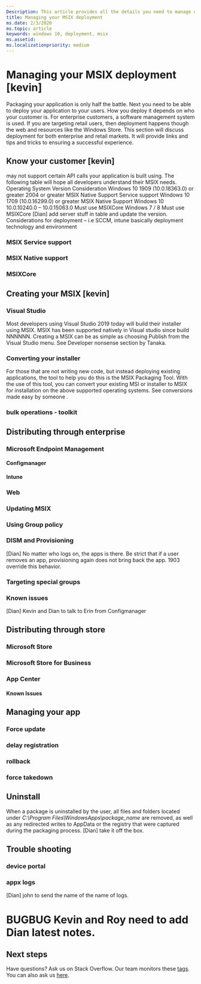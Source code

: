 ```yaml
---
Description: This article provides all the details you need to manage deploying you MSIX applications in an enteroprise environment.  This article is targeted at enterprise and IT developers.
title: Managing your MSIX deployment
ms.date: 2/3/2020
ms.topic: article
keywords: windows 10, deployment, msix
ms.assetid:  
ms.localizationpriority: medium
---
```


# Managing your MSIX deployment [kevin]

Packaging your application is only half the battle.  Next you need to be able to deploy your application to your users.  How you deploy it depends on who your customer is.  For enterprise customers, a software management system is used.  If you are targeting retail users, then deployment happens though the web and resources like the Windows Store.
This section will discuss deployment for both enterprise and retail markets.  It will provide links and tips and tricks to ensuring a successful experience.


## Know your customer [kevin]

may not support certain API calls your application is built using.   The following table will hope all developers understand their MSIX needs. 
Operating System	Version	Consideration
Windows 10	1909 (10.0.18363.0) or greater 2004 or greater 	MSIX Native Support
Service support
Windows 10	1709 (10.0.16299.0) or greater	MSIX Native Support
Windows 10	10.0.10240.0 – 10.0.15063.0	Must use MSIXCore
Windows 7 / 8		Must use MSIXCore
[Dian] add server stuff in table and update the version. Considerations for deployment – i.e SCCM, intune basically deployment technology and environment 

### MSIX Service support
### MSIX Native support
### MSIXCore

## Creating your MSIX [kevin]

### Visual Studio
Most developers using Visual Studio 2019 <link> today will build their installer using MSIX.  MSIX has been supported natively in Visual studio since build NNNNNN.  Creating a MSIX can be as simple as choosing Publish from the Visual Studio menu.  See Developer nonsense section by Tanaka. <link> 
### Converting your installer
For those that are not writing new code, but instead deploying existing applications, the tool to help you do this is the MSIX Packaging Tool.  With the use of this tool, you can convert your existing MSI or installer to MSIX for installation on the above supported operating systems.  See conversions made easy by someone <link>.
### 	bulk operations - toolkit

##	Distributing through enterprise
### Microsoft Endpoint Management
####	Configmanager 
####	Intune
###	Web
###	Updating MSIX
###	Using Group policy
###	DISM and Provisioning
[Dian] No matter who logs on, the apps is there. Be strict that if a user removes an app, provisioning again does not bring back the app. 1903 override this behavior. 
###	Targeting special groups
###	Known issues
[Dian] Kevin and Dian to talk to Erin from Configmanager 
## Distributing through store
### Microsoft Store
### Microsoft Store for Business
### App Center
#### Known Issues
## Managing your app
### Force update
### delay registration
### rollback
### force takedown 
 
## Uninstall
When a package is uninstalled by the user, all files and folders located under *C:\Program Files\WindowsApps\package_name* are removed, as well as any redirected writes to AppData or the registry that were captured during the packaging process.
[Dian] take it off the box. 
## Trouble shooting
### device portal 
### appx logs 
[Dian] john to send the name of the name of logs. 
            

# BUGBUG  Kevin and Roy need to add Dian latest notes.

## Next steps

Have questions? Ask us on Stack Overflow. Our team monitors these [tags](https://stackoverflow.com/questions/tagged/project-centennial+or+desktop-bridge). You can also ask us [here](https://social.msdn.microsoft.com/Forums/en-US/home?filter=alltypes&sort=relevancedesc&searchTerm=%5BDesktop%20Converter%5D).
